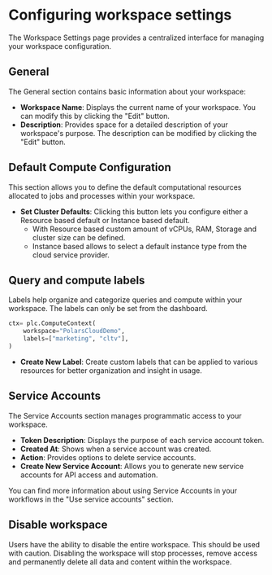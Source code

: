 # Configuring workspace settings

The Workspace Settings page provides a centralized interface for managing your workspace
configuration.

## General

The General section contains basic information about your workspace:

- **Workspace Name**: Displays the current name of your workspace. You can modify this by clicking
  the "Edit" button.
- **Description**: Provides space for a detailed description of your workspace's purpose. The
  description can be modified by clicking the "Edit" button.

## Default Compute Configuration

This section allows you to define the default computational resources allocated to jobs and
processes within your workspace.

- **Set Cluster Defaults**: Clicking this button lets you configure either a Resource based default
  or Instance based default.
    - With Resource based custom amount of vCPUs, RAM, Storage and cluster size can be defined.
    - Instance based allows to select a default instance type from the cloud service provider.

## Query and compute labels

Labels help organize and categorize queries and compute within your workspace. The labels can only
be set from the dashboard.

```python
ctx= plc.ComputeContext(
    workspace="PolarsCloudDemo",
    labels=["marketing", "cltv"],
)
```

- **Create New Label**: Create custom labels that can be applied to various resources for better
  organization and insight in usage.

## Service Accounts

The Service Accounts section manages programmatic access to your workspace.

- **Token Description**: Displays the purpose of each service account token.
- **Created At**: Shows when a service account was created.
- **Action**: Provides options to delete service accounts.
- **Create New Service Account**: Allows you to generate new service accounts for API access and
  automation.

You can find more information about using Service Accounts in your workflows
in the "Use service accounts" section.

## Disable workspace

Users have the ability to disable the entire workspace. This should be used with caution. Disabling
the workspace will stop processes, remove access and permanently delete all data and content within
the workspace.
